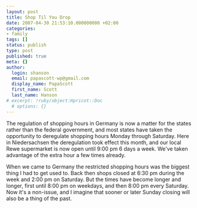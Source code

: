 ```yaml
---
layout: post
title: Shop Til You Drop
date: 2007-04-30 21:53:10.000000000 +02:00
categories:
- family
tags: []
status: publish
type: post
published: true
meta: {}
author:
  login: shanson
  email: papascott-wp@gmail.com
  display_name: PapaScott
  first_name: Scott
  last_name: Hanson
# excerpt: !ruby/object:Hpricot::Doc
  # options: {}
---
```

<p>The regulation of shopping hours in Germany is now a matter for the states rather than the federal government, and most states have taken the opportunity to deregulate shopping hours Monday through Saturday. Here in Niedersachsen the deregulation took effect this month, and our local Rewe supermarket is now open until 9:00 pm 6 days a week. We've taken advantage of the extra hour a few times already. </p>
<p>When we came to Germany the restricted shopping hours was the biggest thing I had to get used to. Back then shops closed at 6:30 pm during the week and 2:00 pm on Saturday. But the times have become longer and longer, first until 8:00 pm on weekdays, and then 8:00 pm every Saturday. Now it's a non-issue, and I imagine that sooner or later Sunday closing will also be a thing of the past.</p>
